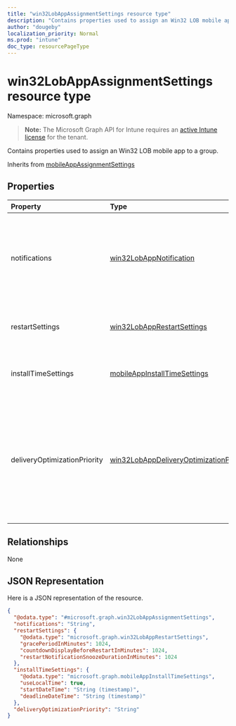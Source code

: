 ```yaml
---
title: "win32LobAppAssignmentSettings resource type"
description: "Contains properties used to assign an Win32 LOB mobile app to a group."
author: "dougeby"
localization_priority: Normal
ms.prod: "intune"
doc_type: resourcePageType
---
```


# win32LobAppAssignmentSettings resource type

Namespace: microsoft.graph

> **Note:** The Microsoft Graph API for Intune requires an [active Intune license](https://go.microsoft.com/fwlink/?linkid=839381) for the tenant.

Contains properties used to assign an Win32 LOB mobile app to a group.


Inherits from [mobileAppAssignmentSettings](../resources/intune-apps-mobileappassignmentsettings.md)

## Properties
|Property|Type|Description|
|:---|:---|:---|
|notifications|[win32LobAppNotification](../resources/intune-apps-win32lobappnotification.md)|The notification status for this app assignment. Possible values are: `showAll`, `showReboot`, `hideAll`.|
|restartSettings|[win32LobAppRestartSettings](../resources/intune-apps-win32lobapprestartsettings.md)|The reboot settings to apply for this app assignment.|
|installTimeSettings|[mobileAppInstallTimeSettings](../resources/intune-apps-mobileappinstalltimesettings.md)|The install time settings to apply for this app assignment.|
|deliveryOptimizationPriority|[win32LobAppDeliveryOptimizationPriority](../resources/intune-apps-win32lobappdeliveryoptimizationpriority.md)|The delivery optimization priority for this app assignment. This setting is not supported in National Cloud environments. Possible values are: `notConfigured`, `foreground`.|

## Relationships
None

## JSON Representation
Here is a JSON representation of the resource.
<!-- {
  "blockType": "resource",
  "@odata.type": "microsoft.graph.win32LobAppAssignmentSettings"
}
-->
``` json
{
  "@odata.type": "#microsoft.graph.win32LobAppAssignmentSettings",
  "notifications": "String",
  "restartSettings": {
    "@odata.type": "microsoft.graph.win32LobAppRestartSettings",
    "gracePeriodInMinutes": 1024,
    "countdownDisplayBeforeRestartInMinutes": 1024,
    "restartNotificationSnoozeDurationInMinutes": 1024
  },
  "installTimeSettings": {
    "@odata.type": "microsoft.graph.mobileAppInstallTimeSettings",
    "useLocalTime": true,
    "startDateTime": "String (timestamp)",
    "deadlineDateTime": "String (timestamp)"
  },
  "deliveryOptimizationPriority": "String"
}
```







